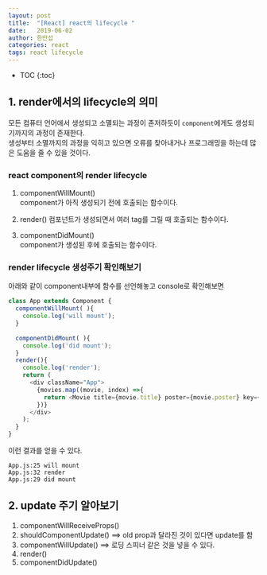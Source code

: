 ```yaml
---
layout: post
title:  "[React] react의 lifecycle "
date:   2019-06-02
author: 한만섭
categories: react
tags: react lifecycle
---
```


* TOC
{:toc}

## 1. render에서의  lifecycle의 의미 

모든 컴퓨터 언어에서 생성되고 소멸되는 과정이 존저하듯이 `component`에게도 생성되기까지의 과정이 존재한다.  
생성부터 소멸까지의 과정을 익히고 있으면 오류를 찾아내거나 프로그래밍을 하는데 많은 도움을 줄 수 있을 것이다. 

### react component의 render lifecycle

1. componentWillMount()  
component가 아직 생성되기 전에 호출되는 함수이다.  

2. render()
컴포넌트가 생성되면서 여러 tag를 그릴 때 호출되는 함수이다. 

3. componentDidMount()  
component가 생성된 후에 호출되는 함수이다. 



### render lifecycle 생성주기 확인해보기 

아래와 같이 component내부에 함수를 선언해놓고 console로 확인해보면 
```javascript
class App extends Component {
  componentWillMount( ){
    console.log('will mount');
  }
  
  componentDidMount( ){
    console.log('did mount');
  }
  render(){
    console.log('render');
    return (
      <div className="App">
        {movies.map((movie, index) =>{
          return <Movie title={movie.title} poster={movie.poster} key={index}/>
        })}
      </div>
    );
  }
}
```  


이런 결과를 얻을 수 있다. 
```console
App.js:25 will mount
App.js:32 render
App.js:29 did mount
```



## 2. update 주기 알아보기 

1. componentWillReceiveProps()  
2. shouldComponentUpdate()  ==> old prop과 달라진 것이 있다면 update를 함 
3. componentWillUpdate()  ==> 로딩 스피너 같은 것을 넣을 수 있다. 
4. render()  
5. componentDidUpdate()

